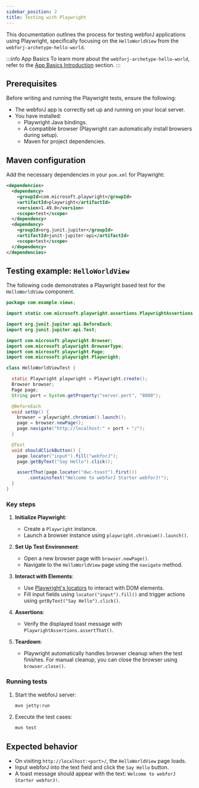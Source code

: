 ```yaml
---
sidebar_position: 2
title: Testing with Playwright
---
```


This documentation outlines the process for testing webforJ applications using Playwright, specifically focusing on the `HelloWorldView` from the `webforj-archetype-hello-world`.

:::info App Basics
To learn more about the `webforj-archetype-hello-world`, refer to the [App Basics Introduction](../../introduction/basics) section.
:::

## Prerequisites

Before writing and running the Playwright tests, ensure the following:
- The webforJ app is correctly set up and running on your local server.
- You have installed:
  - Playwright Java bindings.
  - A compatible browser (Playwright can automatically install browsers during setup).
  - Maven for project dependencies.

## Maven configuration

Add the necessary dependencies in your `pom.xml` for Playwright:

```xml title="pom.xml"
<dependencies>
  <dependency>
    <groupId>com.microsoft.playwright</groupId>
    <artifactId>playwright</artifactId>
    <version>1.49.0</version>
    <scope>test</scope>
  </dependency>
  <dependency>
    <groupId>org.junit.jupiter</groupId>
    <artifactId>junit-jupiter-api</artifactId>
    <scope>test</scope>
  </dependency>
</dependencies>
```

## Testing example: `HelloWorldView`

The following code demonstrates a Playwright based test for the `HelloWorldView` component.

```java title="HelloWorldViewTest.java"
package com.example.views;

import static com.microsoft.playwright.assertions.PlaywrightAssertions.assertThat;

import org.junit.jupiter.api.BeforeEach;
import org.junit.jupiter.api.Test;

import com.microsoft.playwright.Browser;
import com.microsoft.playwright.BrowserType;
import com.microsoft.playwright.Page;
import com.microsoft.playwright.Playwright;

class HelloWorldViewTest {

  static Playwright playwright = Playwright.create();
  Browser browser;
  Page page;
  String port = System.getProperty("server.port", "8080");

  @BeforeEach
  void setUp() {
    browser = playwright.chromium().launch(); 
    page = browser.newPage();
    page.navigate("http://localhost:" + port + "/");
  }

  @Test
  void shouldClickButton() {
    page.locator("input").fill("webforJ");
    page.getByText("Say Hello").click();

    assertThat(page.locator("dwc-toast").first())
        .containsText("Welcome to webforJ Starter webforJ!");
  }
}
```

### Key steps

1. **Initialize Playwright**:
   - Create a `Playwright` instance.
   - Launch a browser instance using `playwright.chromium().launch()`.

2. **Set Up Test Environment**:
   - Open a new browser page with `browser.newPage()`.
   - Navigate to the `HelloWorldView` page using the `navigate` method.

3. **Interact with Elements**:
   - Use [Playwright's locators](https://playwright.dev/java/docs/api/class-locator) to interact with DOM elements.
   - Fill input fields using `locator("input").fill()` and trigger actions using `getByText("Say Hello").click()`.

4. **Assertions**:
   - Verify the displayed toast message with `PlaywrightAssertions.assertThat()`.

5. **Teardown**:
   - Playwright automatically handles browser cleanup when the test finishes. For manual cleanup, you can close the browser using `browser.close()`.

### Running tests

1. Start the webforJ server:
   ```bash
   mvn jetty:run
   ```

2. Execute the test cases:
   ```bash
   mvn test
   ```

## Expected behavior

- On visiting `http://localhost:<port>/`, the `HelloWorldView` page loads.
- Input webforJ into the text field and click the `Say Hello` button.
- A toast message should appear with the text: `Welcome to webforJ Starter webforJ!`.

<GiscusComments />